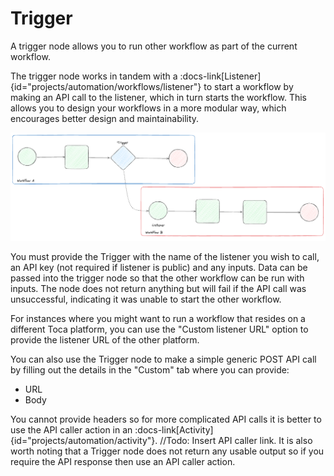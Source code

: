 # Trigger

A trigger node allows you to run other workflow as part of the current workflow.

The trigger node works in tandem with a :docs-link[Listener]{id="projects/automation/workflows/listener"} to start a workflow by making an API call to the listener, which in turn starts the workflow. This allows you to design your workflows in a more modular way, which encourages better design and maintainability.

![Trigger Diagram](/src/assets/trigger_diagram.png)

You must provide the Trigger with the name of the listener you wish to call, an API key (not required if listener is public) and any inputs.
Data can be passed into the trigger node so that the other workflow can be run with inputs.
The node does not return anything but will fail if the API call was unsuccessful, indicating it was unable to start the other workflow.

For instances where you might want to run a workflow that resides on a different Toca platform, you can use the "Custom listener URL" option to provide the listener URL of the other platform.

You can also use the Trigger node to make a simple generic POST API call by filling out the details in the "Custom" tab where you can provide:
- URL 
- Body

You cannot provide headers so for more complicated API calls it is better to use the API caller action in an :docs-link[Activity]{id="projects/automation/activity"}. //Todo: Insert API caller link. It is also worth noting that a Trigger node does not return any usable output so if you require the API response then use an API caller action.
